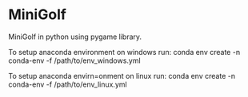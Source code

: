 # MiniGolf

MiniGolf in python using pygame library.

To setup anaconda environment on windows run:
conda env create -n conda-env -f /path/to/env_windows.yml

To setup anaconda envirn=onment on linux run:
conda env create -n conda-env -f /path/to/env_linux.yml
